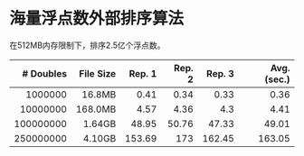 # 海量浮点数外部排序算法

在512MB内存限制下，排序2.5亿个浮点数。

| # Doubles  | File Size | Rep. 1 | Rep. 2 | Rep. 3 | Avg. (sec.)|
| ---: | ---: | ---: | ---: | ---: | ---: |
| 1000000  | 16.8MB  | 0.41 | 0.34	| 0.33	| 0.36 |
|10000000	|168.0MB	|4.57	|4.36	|4.3	|4.41|
|100000000	|1.64GB	|48.95	|50.76	|47.33	|49.01|
|250000000	|4.10GB	|153.69	|173	|162.45	|163.05|

